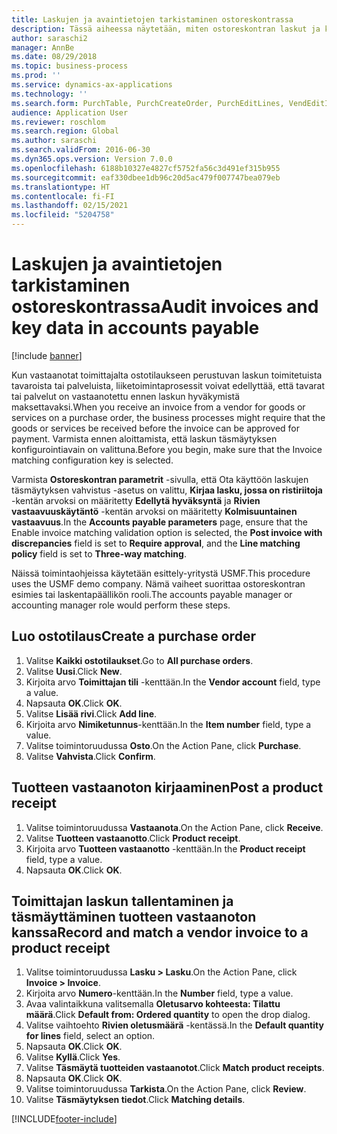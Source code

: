 ```yaml
---
title: Laskujen ja avaintietojen tarkistaminen ostoreskontrassa
description: Tässä aiheessa näytetään, miten ostoreskontran laskut ja keskeiset tiedot voidaan tarkistaa.
author: saraschi2
manager: AnnBe
ms.date: 08/29/2018
ms.topic: business-process
ms.prod: ''
ms.service: dynamics-ax-applications
ms.technology: ''
ms.search.form: PurchTable, PurchCreateOrder, PurchEditLines, VendEditInvoice, VendEditInvoiceDefaultQuantityForLinesDropDialog,  VendJournalMatch_PackingSlip, VendInvoiceMatchingDetails
audience: Application User
ms.reviewer: roschlom
ms.search.region: Global
ms.author: saraschi
ms.search.validFrom: 2016-06-30
ms.dyn365.ops.version: Version 7.0.0
ms.openlocfilehash: 6188b10327e4827cf5752fa56c3d491ef315b955
ms.sourcegitcommit: eaf330dbee1db96c20d5ac479f007747bea079eb
ms.translationtype: HT
ms.contentlocale: fi-FI
ms.lasthandoff: 02/15/2021
ms.locfileid: "5204758"
---
```

# <a name="audit-invoices-and-key-data-in-accounts-payable"></a><span data-ttu-id="709d4-103">Laskujen ja avaintietojen tarkistaminen ostoreskontrassa</span><span class="sxs-lookup"><span data-stu-id="709d4-103">Audit invoices and key data in accounts payable</span></span>

[!include [banner](../../includes/banner.md)]

<span data-ttu-id="709d4-104">Kun vastaanotat toimittajalta ostotilaukseen perustuvan laskun toimitetuista tavaroista tai palveluista, liiketoimintaprosessit voivat edellyttää, että tavarat tai palvelut on vastaanotettu ennen laskun hyväkymistä maksettavaksi.</span><span class="sxs-lookup"><span data-stu-id="709d4-104">When you receive an invoice from a vendor for goods or services on a purchase order, the business processes might require that the goods or services be received before the invoice can be approved for payment.</span></span> <span data-ttu-id="709d4-105">Varmista ennen aloittamista, että laskun täsmäytyksen konfigurointiavain on valittuna.</span><span class="sxs-lookup"><span data-stu-id="709d4-105">Before you begin, make sure that the Invoice matching configuration key is selected.</span></span> 

<span data-ttu-id="709d4-106">Varmista **Ostoreskontran parametrit** -sivulla, että Ota käyttöön laskujen täsmäytyksen vahvistus -asetus on valittu, **Kirjaa lasku, jossa on ristiriitoja** -kentän arvoksi on määritetty **Edellytä hyväksyntä** ja **Rivien vastaavuuskäytäntö** -kentän arvoksi on määritetty **Kolmisuuntainen vastaavuus**.</span><span class="sxs-lookup"><span data-stu-id="709d4-106">In the **Accounts payable parameters** page, ensure that the Enable invoice matching validation option is selected, the **Post invoice with discrepancies** field is set to **Require approval**, and the **Line matching policy** field is set to **Three-way matching**.</span></span>

<span data-ttu-id="709d4-107">Näissä toimintaohjeissa käytetään esittely-yritystä USMF.</span><span class="sxs-lookup"><span data-stu-id="709d4-107">This procedure uses the USMF demo company.</span></span> <span data-ttu-id="709d4-108">Nämä vaiheet suorittaa ostoreskontran esimies tai laskentapäällikön rooli.</span><span class="sxs-lookup"><span data-stu-id="709d4-108">The accounts payable manager or accounting manager role would perform these steps.</span></span>


## <a name="create-a-purchase-order"></a><span data-ttu-id="709d4-109">Luo ostotilaus</span><span class="sxs-lookup"><span data-stu-id="709d4-109">Create a purchase order</span></span>
1. <span data-ttu-id="709d4-110">Valitse **Kaikki ostotilaukset**.</span><span class="sxs-lookup"><span data-stu-id="709d4-110">Go to **All purchase orders**.</span></span>
2. <span data-ttu-id="709d4-111">Valitse **Uusi**.</span><span class="sxs-lookup"><span data-stu-id="709d4-111">Click **New**.</span></span>
3. <span data-ttu-id="709d4-112">Kirjoita arvo **Toimittajan tili** -kenttään.</span><span class="sxs-lookup"><span data-stu-id="709d4-112">In the **Vendor account** field, type a value.</span></span>
4. <span data-ttu-id="709d4-113">Napsauta **OK**.</span><span class="sxs-lookup"><span data-stu-id="709d4-113">Click **OK**.</span></span>
5. <span data-ttu-id="709d4-114">Valitse **Lisää rivi**.</span><span class="sxs-lookup"><span data-stu-id="709d4-114">Click **Add line**.</span></span>
6. <span data-ttu-id="709d4-115">Kirjoita arvo **Nimiketunnus**-kenttään.</span><span class="sxs-lookup"><span data-stu-id="709d4-115">In the **Item number** field, type a value.</span></span>
7. <span data-ttu-id="709d4-116">Valitse toimintoruudussa **Osto**.</span><span class="sxs-lookup"><span data-stu-id="709d4-116">On the Action Pane, click **Purchase**.</span></span>
8. <span data-ttu-id="709d4-117">Valitse **Vahvista**.</span><span class="sxs-lookup"><span data-stu-id="709d4-117">Click **Confirm**.</span></span>

## <a name="post-a-product-receipt"></a><span data-ttu-id="709d4-118">Tuotteen vastaanoton kirjaaminen</span><span class="sxs-lookup"><span data-stu-id="709d4-118">Post a product receipt</span></span>
1. <span data-ttu-id="709d4-119">Valitse toimintoruudussa **Vastaanota**.</span><span class="sxs-lookup"><span data-stu-id="709d4-119">On the Action Pane, click **Receive**.</span></span>
2. <span data-ttu-id="709d4-120">Valitse **Tuotteen vastaanotto**.</span><span class="sxs-lookup"><span data-stu-id="709d4-120">Click **Product receipt**.</span></span>
3. <span data-ttu-id="709d4-121">Kirjoita arvo **Tuotteen vastaanotto** -kenttään.</span><span class="sxs-lookup"><span data-stu-id="709d4-121">In the **Product receipt** field, type a value.</span></span>
4. <span data-ttu-id="709d4-122">Napsauta **OK**.</span><span class="sxs-lookup"><span data-stu-id="709d4-122">Click **OK**.</span></span>

## <a name="record-and-match-a-vendor-invoice-to-a-product-receipt"></a><span data-ttu-id="709d4-123">Toimittajan laskun tallentaminen ja täsmäyttäminen tuotteen vastaanoton kanssa</span><span class="sxs-lookup"><span data-stu-id="709d4-123">Record and match a vendor invoice to a product receipt</span></span>
1. <span data-ttu-id="709d4-124">Valitse toimintoruudussa **Lasku > Lasku**.</span><span class="sxs-lookup"><span data-stu-id="709d4-124">On the Action Pane, click **Invoice > Invoice**.</span></span>
2. <span data-ttu-id="709d4-125">Kirjoita arvo **Numero**-kenttään.</span><span class="sxs-lookup"><span data-stu-id="709d4-125">In the **Number** field, type a value.</span></span>
3. <span data-ttu-id="709d4-126">Avaa valintaikkuna valitsemalla **Oletusarvo kohteesta: Tilattu määrä**.</span><span class="sxs-lookup"><span data-stu-id="709d4-126">Click **Default from: Ordered quantity** to open the drop dialog.</span></span>
4. <span data-ttu-id="709d4-127">Valitse vaihtoehto **Rivien oletusmäärä** -kentässä.</span><span class="sxs-lookup"><span data-stu-id="709d4-127">In the **Default quantity for lines** field, select an option.</span></span>
5. <span data-ttu-id="709d4-128">Napsauta **OK**.</span><span class="sxs-lookup"><span data-stu-id="709d4-128">Click **OK**.</span></span>
6. <span data-ttu-id="709d4-129">Valitse **Kyllä**.</span><span class="sxs-lookup"><span data-stu-id="709d4-129">Click **Yes**.</span></span>
7. <span data-ttu-id="709d4-130">Valitse **Täsmäytä tuotteiden vastaanotot**.</span><span class="sxs-lookup"><span data-stu-id="709d4-130">Click **Match product receipts**.</span></span>
8. <span data-ttu-id="709d4-131">Napsauta **OK**.</span><span class="sxs-lookup"><span data-stu-id="709d4-131">Click **OK**.</span></span>
9. <span data-ttu-id="709d4-132">Valitse toimintoruudussa **Tarkista**.</span><span class="sxs-lookup"><span data-stu-id="709d4-132">On the Action Pane, click **Review**.</span></span>
10. <span data-ttu-id="709d4-133">Valitse **Täsmäytyksen tiedot**.</span><span class="sxs-lookup"><span data-stu-id="709d4-133">Click **Matching details**.</span></span>



[!INCLUDE[footer-include](../../../includes/footer-banner.md)]